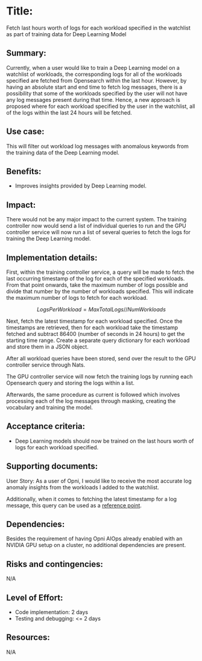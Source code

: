 # Title: 
Fetch last hours worth of logs for each workload specified in the watchlist as part of training data for Deep Learning Model

## Summary: 
Currently, when a user would like to train a Deep Learning model on a watchlist of workloads, the corresponding logs for all of the workloads specified are fetched from Opensearch within the last hour. However, by having an absolute start and end time to fetch log messages, there is a possibility that some of the workloads specified by the user will not have any log messages present during that time. Hence, a new approach is proposed where for each workload specified by the user in the watchlist, all of the logs within the last 24 hours will be fetched.

## Use case: 
This will filter out workload log messages with anomalous keywords from the training data of the Deep Learning model. 

## Benefits: 
* Improves insights provided by Deep Learning model.


## Impact: 
There would not be any major impact to the current system. The training controller now would send a list of individual queries to run and the GPU controller service will now run a list of several queries to fetch the logs for training the Deep Learning model.

## Implementation details: 

First, within the training controller service, a query will be made to fetch the last occurring timestamp of the log for each of the specified workloads. From that point onwards, take the maximum number of logs possible and divide that number by the number of workloads specified. This will indicate the maximum number of logs to fetch for each workload.

```math
LogsPerWorkload = MaxTotalLogs // NumWorkloads
```

Next, fetch the latest timestamp for each workload specified. Once the timestamps are retrieved, then for each workload take the timestamp fetched and subtract 86400 (number of seconds in 24 hours) to get the starting time range. Create a separate query dictionary for each workload and store them in a JSON object.

After all workload queries have been stored, send over the result to the GPU controller service through Nats.

The GPU controller service will now fetch the training logs by running each Opensearch query and storing the logs within a list.

Afterwards, the same procedure as current is followed which involves processing each of the log messages through masking, creating the vocabulary and training the model.

## Acceptance criteria: 
* Deep Learning models should now be trained on the last hours worth of logs for each workload specified.

## Supporting documents: 
User Story:
As a user of Opni, I would like to receive the most accurate log anomaly insights from the workloads I added to the watchlist.

Additionally, when it comes to fetching the latest timestamp for a log message, this query can be used as a [reference point](https://github.com/rancher/opni-training-controller/blob/main/training_controller/prepare_training_logs.py#L237).

## Dependencies: 
Besides the requirement of having Opni AIOps already enabled with an NVIDIA GPU setup on a cluster, no additional dependencies are present.

## Risks and contingencies: 
N/A

## Level of Effort: 
* Code implementation: 2 days
* Testing and debugging: <= 2 days

## Resources: 
N/A